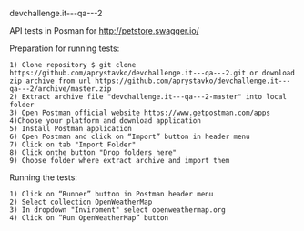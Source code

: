 devchallenge.it---qa---2

API tests in Posman for http://petstore.swagger.io/

Preparation for running tests:

    1) Clone repository $ git clone https://github.com/aprystavko/devchallenge.it---qa---2.git or download zip archive from url https://github.com/aprystavko/devchallenge.it---qa---2/archive/master.zip
    2) Extract archive file "devchallenge.it---qa---2-master" into local folder
    3) Open Postman official website https://www.getpostman.com/apps
    4)Choose your platform and download application
    5) Install Postman application
    6) Open Postman and click on “Import” button in header menu
    7) Click on tab "Import Folder" 
    8) Click onthe button "Drop folders here"
    9) Choose folder where extract archive and import them

Running the tests:

    1) Click on “Runner” button in Postman header menu
    2) Select collection OpenWeatherMap
    3) In dropdown "Inviroment" select openweathermap.org
    4) Click on “Run OpenWeatherMap” button


